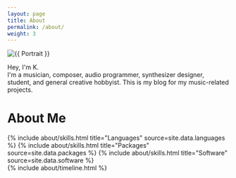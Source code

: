 ```yaml
---
layout: page
title: About
permalink: /about/
weight: 3
---
```


<div class="row">
<div class="col">
    <!-- Fine Circle Responsive Image -->
    <div id="container" class="my-2">
      <div id="dummy"></div>
      <div id="element">
        <img src="{{ "/docs/assets/images/site/me_painting_5_12_23_SMALL.png" }}" alt="{{ Portrait }}" class="circle-image wow animated zoomIn" data-wow-delay=".1s">
      </div>
    </div>
</div>

<div class="col">

Hey, I'm K.<br>
I'm a musician, composer, audio programmer, synthesizer designer, student, and general creative hobbyist. This is my blog for my music-related projects. 

</div>
</div>

# **About Me**

<div class="row">
{% include about/skills.html title="Languages" source=site.data.languages %}
{% include about/skills.html title="Packages" source=site.data.packages %}
{% include about/skills.html title="Software" source=site.data.software %}
</div>

<div class="row">
{% include about/timeline.html %}
</div>